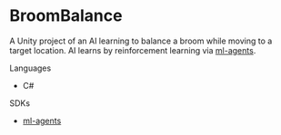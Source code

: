 # BroomBalance


A Unity project of an AI learning to balance a broom while moving to a target location. AI learns by reinforcement learning via [ml-agents](https://github.com/Unity-Technologies/ml-agents).

Languages
* C#

SDKs
* [ml-agents](https://github.com/Unity-Technologies/ml-agents)